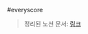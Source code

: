 #everyscore
>정리된 노션 문서: [링크](https://imgzon3.notion.site/EveryScore-37b8ef2ead074b4eae64e2a6047a91d3)
